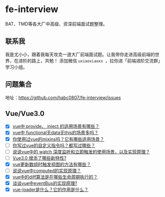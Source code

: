 # fe-interview
BAT、TMD等各大厂中高级、资深前端面试题整理。

## 联系我

我是尤小小，跟着我每天攻克一道大厂前端面试题。让我带你走进高级前端的世界，在进阶的路上，共勉！
添加微信 `uxiaoxiaoxx `，拉你进「前端进阶交流群」学习小组。

## 问题集合
地址：https://github.com/habc0807/fe-interview/issues

## Vue/Vue3.0

- [x] [vue中 provide、 inject 的适用场景有哪些？](https://github.com/habc0807/fe-interview/issues/1)
- [x] [vue中 functional无data无this的场景多吗？](https://github.com/habc0807/fe-interview/issues/2)
- [x] [你使用过vue的mixins吗？它有哪些适用场景？](https://github.com/habc0807/fe-interview/issues/3)
- [ ] [你写过vue的自定义指令吗？都写过哪些？](https://github.com/habc0807/fe-interview/issues/4)
- [ ] [说说vue中的 watch 深度监听和立即触发的使用场景，以及实现原理？](https://github.com/habc0807/fe-interview/issues/5)
- [ ] [Vue3.0 增添了哪些新特性?](https://github.com/habc0807/fe-interview/issues/6)
- [x] [vue更新数组时触发视图的方法有哪些？](https://github.com/habc0807/fe-interview/issues/7)
- [ ] [说说vue中computed的实现原理？](https://github.com/habc0807/fe-interview/issues/8)
- [x] [vue中的diff算法是在哪些生命周期执行的？](https://github.com/habc0807/fe-interview/issues/9)
- [x] [谈谈vue中eventBus的实现原理?](https://github.com/habc0807/fe-interview/issues/10)
- [x] [vue-loader是什么？它的作用是什么？](https://github.com/habc0807/fe-interview/issues/11)
